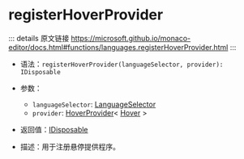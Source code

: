 # registerHoverProvider

<backTop />
        
::: details 原文链接
https://microsoft.github.io/monaco-editor/docs.html#functions/languages.registerHoverProvider.html
:::

- 语法：`registerHoverProvider(languageSelector, provider): IDisposable`

- 参数：
  - `languageSelector`: [LanguageSelector](/api/languages/LanguageSelector.md)
  - `provider`: [HoverProvider](/api/languages/HoverProvider.md)< [Hover](/api/languages/Hover.md) >

- 返回值：[IDisposable](/api/IDisposable.md)

- 描述：用于注册悬停提供程序。